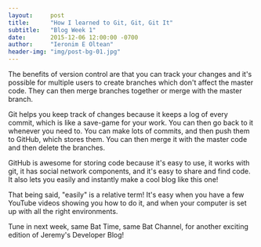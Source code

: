 ```yaml
---
layout:     post
title:      "How I learned to Git, Git, Git It"
subtitle:   "Blog Week 1"
date:       2015-12-06 12:00:00 -0700
author:     "Ieronim E Oltean"
header-img: "img/post-bg-01.jpg"
---
```


<p>The benefits of version control are that you can track your changes and it's possible for multiple users to create branches which don't affect the master code. They can then merge branches together or merge with the master branch.</p>
<p>Git helps you keep track of changes because it keeps a log of every commit, which is like a save-game for your work. You can then go back to it whenever you need to. You can make lots of commits, and then push them to GitHub, which stores them. You can then merge it with the master code and then delete the branches.</p>
<p>GitHub is awesome for storing code because it's easy to use, it works with git, it has social network components, and it's easy to share and find code. It also lets you easily and instantly make a cool blog like this one!</p>
<p>That being said, "easily" is a relative term! It's easy when you have a few YouTube videos showing you how to do it, and when your computer is set up with all the right environments.</p>
<p>Tune in next week, same Bat Time, same Bat Channel, for another exciting edition of Jeremy's Developer Blog!</p>